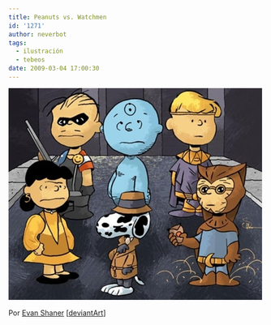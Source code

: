 ```yaml
---
title: Peanuts vs. Watchmen
id: '1271'
author: neverbot
tags:
  - ilustración
  - tebeos
date: 2009-03-04 17:00:30
---
```


[![Peanuts vs. Watchmen](./peanuts-vs-watchmen/peanuts_watchmen.jpg "Peanuts vs. Watchmen")](./peanuts-vs-watchmen/peanuts_watchmen.jpg)

Por [Evan Shaner](http://explodingmoose.blogspot.com/2008/03/three-artists-walk-in-to-bar.html) \[[deviantArt](http://docshaner.deviantart.com/)\]